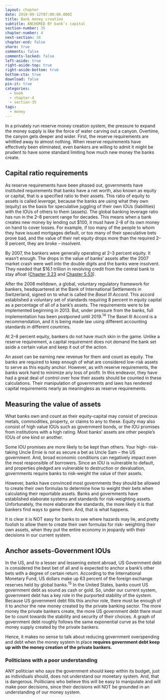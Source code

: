 ```yaml
---
layout: chapter
date: 2018-09-12T07:00:00.000Z
title: Bank money creation
subtitle: ANCHORED BY bank’s capital
section-number: 35
chapter-number: 4
next-section: 36
chapter-end: false
share: true
comments: false
comments-locked: false
left-aside: true
right-aside-top: true
right-aside-bottom: true
bottom-cta: true
download: false
pin-it: true
categories:
  - book
  - chapter-4
  - section-35
tags:
  - money
---
```

In a privately run reserve money creation system, the pressure to
expand the money supply is like the force of water carving out a
canyon. Overtime, the canyon gets deeper and wider. First, the
reserve requirements are whittled away to almost nothing. When
reserve requirements have effectively been eliminated, even bankers
are willing to admit it might be prudent to have some standard
limiting how much new money the banks create.

## Capital ratio requirements

As reserve requirements have been phased out, governments have
instituted requirements that banks have a net worth, also known as
equity or capital, that is a specified ratio to their assets. This ratio
of equity to assets is called _leverage,_ because the banks are using
what they own (equity) as the basis for speculative juggling of their
own IOUs (liabilities) with the IOUs of others to them (assets). The
global banking leverage ratio has run in the 2–8 percent range for
decades. This means when a bank creates new money by lending
out $100, it must have $2–$8 of its own money on hand to cover
losses. For example, if too many of the people to whom they have
issued mortgages default, or too many of their speculative bets prove
bad, and the value of their net equity drops more than the required
2–8 percent, they are broke – insolvent.

By 2007, the bankers were generally operating at 2–3 percent equity.
It wasn’t enough. The drops in the value of banks’ assets after the
2007 market crash were well into the double digits and the banks
were insolvent. They needed that $16.1 trillion in revolving credit
from the central bank to stay afloat ([Chapter 3.23](https://usmoney.us/book/chapter-3/section-23) and [Chapter 5.53](https://usmoney.us/book/chapter-5/section-53)).

After the 2008 meltdown, a global, voluntary regulatory framework
for bankers, headquartered at the Bank of International Settlements
in Switzerland, signed on to what is called the _Basel III Accord_. This
accord established a voluntary set of standards requiring 8 percent in equity capital as a percentage of all of a bank’s assets. The
requirements were to be implemented beginning in 2013. But, under
pressure from the banks, full implementation has been postponed
until 2019.<sup>14</sup> The Basel III Accord is a recommendation, and it is
being made law using different accounting standards in different
countries.

At 2–8 percent equity, bankers do not have much skin in the game.
Unlike a reserve requirement, a capital requirement does not demand
the bank set aside a certain value and keep it out of the action.

An asset can be earning new revenue for them and count as equity.
The banks are required to keep enough of what are considered
low-risk assets to serve as this equity anchor. However, as with reserve
requirements, the banks work hard to minimize any loss of profit. In
this endeavor, they have had a great deal of control over how their
assets should be counted in these calculations. Their manipulation
of governments and laws has rendered capital requirements nearly as
meaningless as reserve requirements.

## Measuring the value of assets

What banks own and count as their equity-capital may consist of
precious metals, commodities, property, or claims to any to these.
Equity may also consist of high value IOUs such as government bonds,
or the IOU promises from institutions with a high rating. Most banks’
assets are other people’s IOUs of one kind or another.

Some IOU promises are more likely to be kept than others. Your high-
risk-taking Uncle Ernie is not as secure a bet as Uncle Sam – the US
government. And, broad economic conditions can negatively impact
even the most responsible of borrowers. Since an IOU is vulnerable
to default, and properties pledged are vulnerable to destruction or
devaluation, governments require banks to risk-weight the value of
their assets.

However, banks have convinced most governments they should be
allowed to create their own formulas to determine how to weight
their bets when calculating their reportable assets. Banks and governments have established elaborate systems and standards for risk-weighting assets. Unfortunately, the more elaborate the standards,
the more likely it is that bankers find ways to game them. And, that
is what happens.

It is clear it is NOT easy for banks to see where hazards may lie, and
pretty foolish to allow them to create their own formulas for risk-
weighting their own assets, when they put the entire economy in
jeopardy with their decisions in our current system.

## Anchor assets-Government IOUs

In the US, and to a lesser and lessening extent abroad, US
Government debt is considered the best bet of all and is expected to
anchor a bank’s other bets with a degree of certain return. According
to the International Monetary Fund, US dollars make up 63 percent
of the foreign exchange reserves held by global banks.<sup>15</sup> In the United
States, banks count US government debt as sound as cash or gold.
So, under our current system, government debt has a key role in
the purported stability of the system. Because US government debt
fills this anchor role, there must be enough of it to anchor the new
money created by the private banking sector. The more money the
private bankers create, the more US government debt there must be
to count towards the stability and security of their choices. A graph of
government debt roughly follows the same exponential curve as the
total money supply created by the private bankers.

Hence, it makes no sense to talk about reducing government
overspending and debt when the money system in place **requires
government debt keep up with the money creation of the
private bankers.**

### Politicians with a poor understanding

ANY politician who says the government should keep within its
budget, just as individuals should, does not understand our monetary
system. And, that is dangerous. Politicians who believe this will be
easy to manipulate and will make poor decisions, since their decisions
will NOT be grounded in an understanding of our money system.
